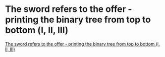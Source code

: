# The sword refers to the offer - printing the binary tree from top to bottom (Ⅰ, Ⅱ, Ⅲ)
[The sword refers to the offer - printing the binary tree from top to bottom (Ⅰ, Ⅱ, Ⅲ)](https://aiwithcloud.com/2022/09/16/the_sword_refers_to_the_offer___printing_the_binary_tree_from_top_to_bottom_%e2%85%b0_%e2%85%b1_%e2%85%b2/)